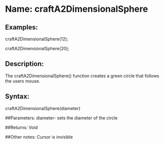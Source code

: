# Name: craftA2DimensionalSphere

## Examples:
craftA2DimensionalSphere(12);

craftA2DimensionalSphere(20);

## Description:
The craftA2DimensionalSphere() function creates a green circle that follows
the users mouse.

## Syntax:
craftA2DimensionalSphere(diameter)

##Parameters: 
diameter-     sets the diameter of the circle

##Returns:
Void

##Other notes:
Cursor is invisible
